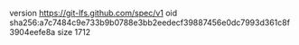 version https://git-lfs.github.com/spec/v1
oid sha256:a7c7484c9e733b9b0788e3bb2eedecf39887456e0dc7993d361c8f3904eefe8a
size 1712
